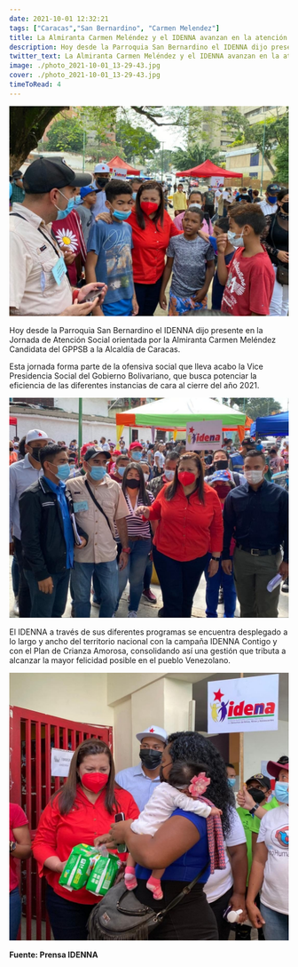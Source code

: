 ```yaml
---
date: 2021-10-01 12:32:21
tags: ["Caracas","San Bernardino", "Carmen Melendez"] 
title: La Almiranta Carmen Meléndez y el IDENNA avanzan en la atención de NNA en la parroquia San Bernardino de Caracas 
description: Hoy desde la Parroquia San Bernardino el IDENNA dijo presente en la Jornada de Atención Social orientada por la Almiranta Carmen Meléndez Candidata del GPPSB a la Alcaldía de Caracas.
twitter_text: La Almiranta Carmen Meléndez y el IDENNA avanzan en la atención de NNA en la parroquia San Bernardino de Caracas.
image: ./photo_2021-10-01_13-29-43.jpg
cover: ./photo_2021-10-01_13-29-43.jpg
timeToRead: 4
---
```


![IDENNA](./photo_2021-10-01_13-29-43.jpg)

Hoy desde la Parroquia San Bernardino el IDENNA dijo presente en la Jornada de Atención Social orientada por la Almiranta Carmen Meléndez Candidata del GPPSB a la Alcaldía de Caracas. 

Esta jornada forma parte de la ofensiva social que lleva acabo la Vice Presidencia Social del Gobierno Bolivariano, que busca potenciar la eficiencia de las diferentes instancias de cara al cierre del año 2021.

![IDENNA-2](./photo_2021-10-01_13-29-21.jpg)

El IDENNA a través de sus diferentes programas se encuentra desplegado a lo largo y ancho del territorio nacional con la campaña IDENNA Contigo y con el Plan de Crianza Amorosa, consolidando así una gestión que tributa a alcanzar la mayor felicidad posible en el pueblo Venezolano.

![IDENNA-3](./photo_2021-10-01_13-29-5132121.jpg)


**Fuente: Prensa IDENNA**

